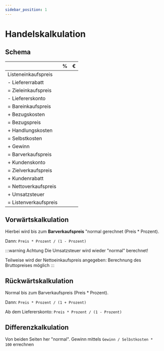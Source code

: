 ```yaml
---
sidebar_position: 1
---
```


# Handelskalkulation

## Schema

|                       | %   | €   |
| --------------------- | --- | --- |
| Listeneinkaufspreis   |     |     |
| - Liefererrabatt      |     |     |
| = Zieleinkaufspreis   |     |     |
| - Liefererskonto      |     |     |
| = Bareinkaufspreis    |     |     |
| + Bezugskosten        |     |     |
| = Bezugspreis         |     |     |
| + Handlungskosten     |     |     |
| = Selbstkosten        |     |     |
| + Gewinn              |     |     |
| = Barverkaufspreis    |     |     |
| + Kundenskonto        |     |     |
| = Zielverkaufspreis   |     |     |
| + Kundenrabatt        |     |     |
| = Nettoverkaufspreis  |     |     |
| + Umsatzsteuer        |     |     |
| = Listenverkaufspreis |     |     |

## Vorwärtskalkulation

Hierbei wird bis zum **Barverkaufspreis** "normal gerechnet (Preis \* Prozent).

Dann: `Preis * Prozent / (1 - Prozent)`

:::warning Achtung
Die Umsatzsteuer wird wieder "normal" berechnet!

Teilweise wird der Nettoeinkaufspreis angegeben: Berechnung des Bruttopreises möglich
:::

## Rückwärtskalkulation

Normal bis zum Barverkaufspreis (Preis \* Prozent).

Dann: `Preis * Prozent / (1 + Prozent)`

Ab dem Liefererskonto: `Preis * Prozent / (1 - Prozent)`

## Differenzkalkulation

Von beiden Seiten her "normal". Gewinn mittels `Gewinn / Selbstkosten * 100` errechnen
